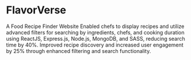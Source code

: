 # FlavorVerse
 A Food Recipe Finder Website
Enabled chefs to display recipes and utilize advanced filters for searching by ingredients, chefs, and cooking duration
using ReactJS, Express.js, Node.js, MongoDB, and SASS, reducing search time by 40%.
Improved recipe discovery and increased user engagement by 25% through enhanced filtering and search
functionality.

